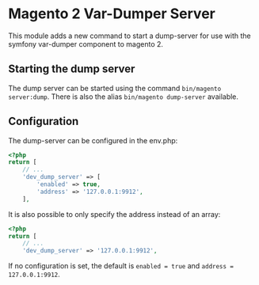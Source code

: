 # Magento 2 Var-Dumper Server

This module adds  a new command to start a dump-server for use with the symfony var-dumper component to magento 2.

## Starting the dump server

The dump server can be started using the command `bin/magento server:dump`.
There is also the alias `bin/magento dump-server` available.

## Configuration
The dump-server can be configured in the env.php:

```php
<?php
return [
    // ...
    'dev_dump_server' => [
        'enabled' => true,
        'address' => '127.0.0.1:9912', 
    ],
```

It is also possible to only specify the address instead of an array:

```php
<?php
return [
    // ...
    'dev_dump_server' => '127.0.0.1:9912',
```

If no configuration is set, the default is `enabled = true` and `address = 127.0.0.1:9912`.
